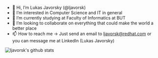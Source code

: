 - 👋 Hi, I’m Lukas Javorsky (@ljavorsk)
- 👀 I’m interested in Computer Science and IT in general
- 🌱 I’m currently studying at Faculty of Informatics at BUT
- 💞️ I’m looking to collaborate on everything that could make the world a better place
- 📫 How to reach me -> Just send an email to ljavorsk@redhat.com or you can message me at LinkedIn (Lukas Javorsky)

![ljavorsk's github stats](https://github-readme-stats.vercel.app/api?username=ljavorsk&show_icons=true&theme=tokyonight)
